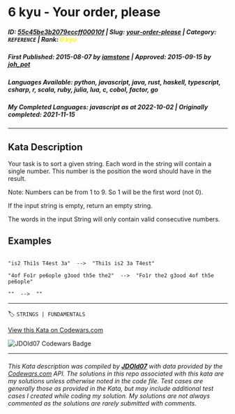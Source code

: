 # 6 kyu - Your order,  please

##### **ID**: [55c45be3b2079eccff00010f](https://www.codewars.com/kata/55c45be3b2079eccff00010f) | **Slug**: [your-order-please](https://www.codewars.com/kata/55c45be3b2079eccff00010f) | **Category**: `REFERENCE` | **Rank**: <span style="color:yellow">6 kyu</span>

##### **First Published**: 2015-08-07 ***by*** [iamstone](https://www.codewars.com/users/iamstone) | **Approved**: 2015-09-15 ***by*** [joh_pot](https://www.codewars.com/users/joh_pot)

##### **Languages Available**: python, javascript, java, rust, haskell, typescript, csharp, r, scala, ruby, julia, lua, c, cobol, factor, go

##### **My Completed Languages**: javascript ***as at*** 2022-10-02 | **Originally completed**: 2021-11-15

---

## Kata Description


Your task is to sort a given string. Each word in the string will contain a single number. This number is the position the word should have in the result.



Note: Numbers can be from 1 to 9. So 1 will be the first word (not 0).



If the input string is empty, return an empty string.

The words in the input String will only contain valid consecutive numbers.





## Examples



```

"is2 Thi1s T4est 3a"  -->  "Thi1s is2 3a T4est"

"4of Fo1r pe6ople g3ood th5e the2"  -->  "Fo1r the2 g3ood 4of th5e pe6ople"

""  -->  ""

```

---


🏷 `STRINGS | FUNDAMENTALS`


[View this Kata on Codewars.com](https://www.codewars.com/kata/55c45be3b2079eccff00010f)

![](https://www.codewars.com/users/jdold07/badges/large "JDOld07 Codewars Badge")

---

###### *This Kata description was compiled by [**JDOld07**](https://tpstech.dev) with data provided by the [Codewars.com](https://www.codewars.com) API.  The solutions in this repo associated with this kata are my solutions unless otherwise noted in the code file.  Test cases are generally those as provided in the Kata, but may include additional test cases I created while coding my solution.  My solutions are not always commented as the solutions are rarely submitted with comments.*
